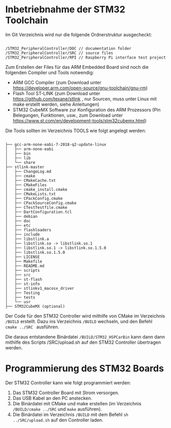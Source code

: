 # Inbetriebnahme der STM32 Toolchain

Im Git Verzeichnis wird nur die folgende Ordnerstruktur ausgecheckt:

<pre><code>
/STM32_PeripheralController/DOC // documentation folder
/STM32_PeripheralController/SRC // source files 
/STM32_PeripheralController/RPI // Raspberry Pi interface test project
</pre></code>

Zum Erstellen der Files für das ARM Embedded Board sind noch die folgenden Compiler und Tools notwendig:

- ARM GCC Compiler (zum Download unter https://developer.arm.com/open-source/gnu-toolchain/gnu-rm)
- Flash Tool ST-LINK (zum Download unter https://github.com/texane/stlink , nur Sourcen, muss unter Linux mit make erstellt werden, siehe Anleitungen)
- STM32 CubeMX Software zur Konfiguration des ARM Prozessors (Pin Belegungen, Funktionen, usw., zum Download unter https://www.st.com/en/development-tools/stm32cubemx.html)

Die Tools sollten im Verzeichnis TOOLS wie folgt angelegt werden:
<pre><code>
├── gcc-arm-none-eabi-7-2018-q2-update-linux
│   ├── arm-none-eabi
│   ├── bin
│   ├── lib
│   └── share
├── stlink-master
│   ├── ChangeLog.md
│   ├── cmake
│   ├── CMakeCache.txt
│   ├── CMakeFiles
│   ├── cmake_install.cmake
│   ├── CMakeLists.txt
│   ├── CPackConfig.cmake
│   ├── CPackSourceConfig.cmake
│   ├── CTestTestfile.cmake
│   ├── DartConfiguration.tcl
│   ├── debian
│   ├── doc
│   ├── etc
│   ├── flashloaders
│   ├── include
│   ├── libstlink.a
│   ├── libstlink.so -> libstlink.so.1
│   ├── libstlink.so.1 -> libstlink.so.1.5.0
│   ├── libstlink.so.1.5.0
│   ├── LICENSE
│   ├── Makefile
│   ├── README.md
│   ├── scripts
│   ├── src
│   ├── st-flash
│   ├── st-info
│   ├── stlinkv1_macosx_driver
│   ├── Testing
│   ├── tests
│   └── usr
├── STM32CubeMX (optional)
</pre></code>

Der Code für den STM32 Controller wird mithilfe von CMake im Verzeichnis <code>/BUILD</code> erstellt. Dazu ins Verzeichnis <code>/BUILD</code> wechseln, und den Befehl <code> cmake ../SRC </code> ausführen.

Die daraus entstandene Binärdatei <code>/BUILD/STM32_HSPCarBin</code> kann dann dann mithilfe des Scripts </code>/SRC/upload.sh</code> auf den STM32 Controller übertragen werden.

# Programmierung des STM32 Boards

Der STM32 Controller kann wie folgt programmiert werden:

1. Das STM32 Controller Board mit Strom versorgen.
2. Das USB Kabel an den PC anstecken.
3. Die Binärdatei mit CMake und make erstellen (im Verzeichnis <code>/BUILD/cmake ../SRC</code> und <code>make</code> ausführen).
4. Die Binärdatei im Verzeichnis <code>/BUILD</code> mit dem Befehl <code>sh ../SRC/upload.sh</code> auf den Controller laden.

